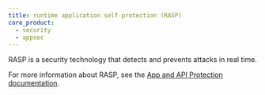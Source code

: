 ```yaml
---
title: runtime application self-protection (RASP)
core_product:
  - security
  - appsec
---
```

RASP is a security technology that detects and prevents attacks in real time.

For more information about RASP, see the <a href='/security/application_security/exploit-prevention/'>App and API Protection documentation</a>.
